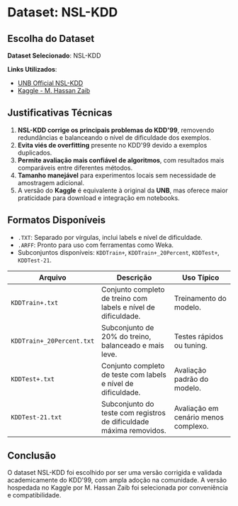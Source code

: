 # Dataset: NSL-KDD

## Escolha do Dataset

**Dataset Selecionado**: NSL-KDD

**Links Utilizados**:
- [UNB Official NSL-KDD](https://www.unb.ca/cic/datasets/nsl.html)
- [Kaggle - M. Hassan Zaib](https://www.kaggle.com/datasets/hassan06/nslkdd)



## Justificativas Técnicas

1. **NSL-KDD corrige os principais problemas do KDD'99**, removendo redundâncias e balanceando o nível de dificuldade dos exemplos.
2. **Evita viés de overfitting** presente no KDD'99 devido a exemplos duplicados.
3. **Permite avaliação mais confiável de algoritmos**, com resultados mais comparáveis entre diferentes métodos.
4. **Tamanho manejável** para experimentos locais sem necessidade de amostragem adicional.
5. A versão do **Kaggle** é equivalente à original da **UNB**, mas oferece maior praticidade para download e integração em notebooks.



## Formatos Disponíveis

- `.TXT`: Separado por vírgulas, inclui labels e nível de dificuldade.
- `.ARFF`: Pronto para uso com ferramentas como Weka.
- Subconjuntos disponíveis: `KDDTrain+`, `KDDTrain+_20Percent`, `KDDTest+`, `KDDTest-21`.


| Arquivo                   | Descrição                                                                 | Uso Típico                          |
|---------------------------|---------------------------------------------------------------------------|-------------------------------------|
| `KDDTrain+.txt`           | Conjunto completo de treino com labels e nível de dificuldade.            | Treinamento do modelo.              |
| `KDDTrain+_20Percent.txt` | Subconjunto de 20% do treino, balanceado e mais leve.                     | Testes rápidos ou tuning.           |
| `KDDTest+.txt`            | Conjunto completo de teste com labels e nível de dificuldade.            | Avaliação padrão do modelo.         |
| `KDDTest-21.txt`          | Subconjunto do teste com registros de dificuldade máxima removidos.      | Avaliação em cenário menos complexo. |



## Conclusão

O dataset NSL-KDD foi escolhido por ser uma versão corrigida e validada academicamente do KDD'99, com ampla adoção na comunidade. A versão hospedada no Kaggle por M. Hassan Zaib foi selecionada por conveniência e compatibilidade.
